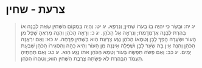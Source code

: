 # צרעת - שחין

> יג יח: וּבָשָׂר כִּי יִהְיֶה בוֹ בְעֹרוֹ שְׁחִין; וְנִרְפָּא.
> יג יט: וְהָיָה בִּמְקוֹם הַשְּׁחִין שְׂאֵת לְבָנָה אוֹ בַהֶרֶת לְבָנָה אֲדַמְדָּמֶת; וְנִרְאָה אֶל הַכֹּהֵן.
> יג כ: וְרָאָה הַכֹּהֵן וְהִנֵּה מַרְאֶהָ שָׁפָל מִן הָעוֹר וּשְׂעָרָהּ הָפַךְ לָבָן וְטִמְּאוֹ הַכֹּהֵן נֶגַע צָרַעַת הִוא בַּשְּׁחִין פָּרָחָה.
> יג כא: וְאִם יִרְאֶנָּה הַכֹּהֵן וְהִנֵּה אֵין בָּהּ שֵׂעָר לָבָן וּשְׁפָלָה אֵינֶנָּה מִן הָעוֹר וְהִיא כֵהָה וְהִסְגִּירוֹ הַכֹּהֵן שִׁבְעַת יָמִים.
> יג כב: וְאִם פָּשֹׂה תִפְשֶׂה בָּעוֹר וְטִמֵּא הַכֹּהֵן אֹתוֹ נֶגַע הִוא.
> יג כג: וְאִם תַּחְתֶּיהָ תַּעֲמֹד הַבַּהֶרֶת לֹא פָשָׂתָה צָרֶבֶת הַשְּׁחִין הִוא; וְטִהֲרוֹ הַכֹּהֵן. 
 

